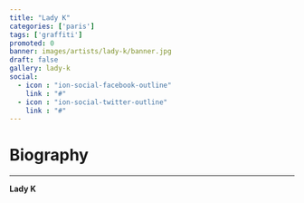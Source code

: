 ```yaml
---
title: "Lady K"
categories: ['paris']
tags: ['graffiti']
promoted: 0
banner: images/artists/lady-k/banner.jpg
draft: false
gallery: lady-k
social:
  - icon : "ion-social-facebook-outline"
    link : "#"
  - icon : "ion-social-twitter-outline"
    link : "#"
---
```


# Biography
---

**Lady K**